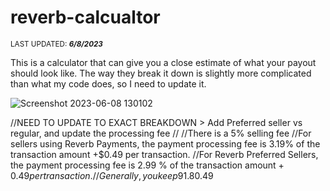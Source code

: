 # reverb-calcualtor

<sub>LAST UPDATED: ***6/8/2023***</sub>

This is a calculator that can give you a close estimate of what your payout should look like. The way they break it down is slightly more
complicated than what my code does, so I need to update it. 

![Screenshot 2023-06-08 130102](https://github.com/Harrisonjstreet/reverb-calcualtor/assets/64044958/2aadb33e-425d-4d99-8749-6e3d403921c7)

//NEED TO UPDATE TO EXACT BREAKDOWN > Add Preferred seller vs regular, and update the processing fee
// 
//There is a 5% selling fee
//For sellers using Reverb Payments, the payment processing fee is 3.19% of the transaction amount +$0.49 per transaction.
//For Reverb Preferred Sellers, the payment processing fee is 2.99 % of the transaction amount + $0.49 per transaction.
//Generally, you keep 91.8% or 92.01% as a Preferred seller -$0.49
